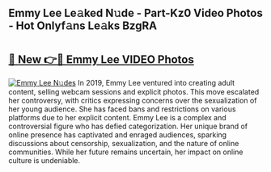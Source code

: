 ## Emmy Lee Le𝚊ked N𝚞de - Part-Kz0 Video Photos - Hot Onlyf𝚊ns Le𝚊ks BzgRA

# <h2><a href="http://ab47339.deff.icu/?id=Emmy+Lee">🔗 New 👉🔴 Emmy Lee VIDEO Photos</a></h2>

[![Emmy Lee N𝚞des](https://i.imgur.com/rIISA9y.gif)](http://ab47339.deff.icu/?id=Emmy+Lee)
In 2019, Emmy Lee ventured into creating adult content, selling webcam sessions and explicit photos. This move escalated her controversy, with critics expressing concerns over the sexualization of her young audience. She has faced bans and restrictions on various platforms due to her explicit content. Emmy Lee is a complex and controversial figure who has defied categorization. Her unique brand of online presence has captivated and enraged audiences, sparking discussions about censorship, sexualization, and the nature of online communities. While her future remains uncertain, her impact on online culture is undeniable.

